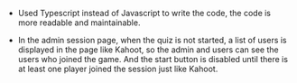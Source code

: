 - Used Typescript instead of Javascript to write the code, the code is more readable and maintainable.

- In the admin session page, when the quiz is not started, a list of users is displayed in the page like Kahoot, so the admin and users can see the users who joined the game. And the start button is disabled until there is at least one player joined the session just like Kahoot.

